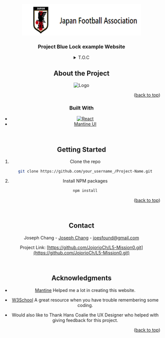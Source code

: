 <div align="center">
  <a href="https://github.com/JojorioCh/L5-Mission0">
    <img src="src/components/images/JFALogo2.png" alt="Logo" width="380" height="100">
  </a>
<h3 align="center">Project Blue Lock example Website</h3>
<details>
<summary>T.O.C</summary>
<ol>
   <li>
      <a href="#about-the-project">About The Project</a>
      <ul>
        <li><a href="#built-with">Built With</a></li>
      </ul>
    </li>
    <li>
      <a href="#getting-started">Getting Started</a>
    </li>
    <li><a href="#contact">Contact</a></li>
    <li><a href="#acknowledgments">Acknowledgments</a></li>
  </ol>
</details>

## About the Project

<img src="/src/components/images/bluelockss.png" alt="Logo">

<p align="right">(<a href="#readme-top">back to top</a>)</p>

### Built With

- [![React][React.js]][React-url]
- [Mantine UI](https://mantine.dev)

<br />

## Getting Started

1. Clone the repo
   ```sh
   git clone https://github.com/your_username_/Project-Name.git
   ```
2. Install NPM packages
   ```sh
   npm install
   ```

<p align="right">(<a href="#readme-top">back to top</a>)</p>

<br/>

## Contact

Joseph Chang - [Joseph Chang](https://www.linkedin.com/in/joseph-chang-b25977144/) - joesfound@gmail.com

Project Link: [https://github.com/JojorioCh/L5-Mission0.git](https://github.com/JojorioCh/L5-Mission0.git)

<br />

## Acknowledgments

- [Mantine](https://mantine.dev/) Helped me a lot in creating this website.

- [W3School](https://www.w3schools.com/) A great resource when you have trouble remembering some coding.

- Would also like to Thank Hans Coalie the UX Designer who helped with giving feedback for this project.

<p align="right">(<a href="#readme-top">back to top</a>)</p>

<!-- MARKDOWN LINKS & IMAGES -->
<!-- https://www.markdownguide.org/basic-syntax/#reference-style-links -->

[React.js]: https://img.shields.io/badge/React-20232A?style=for-the-badge&logo=react&logoColor=61DAFB
[React-url]: https://reactjs.org/
